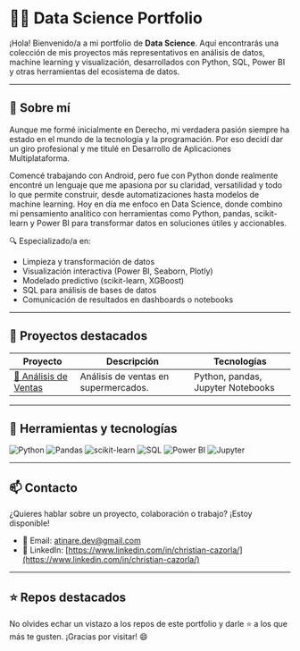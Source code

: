 # 👩‍💻 Data Science Portfolio

¡Hola! Bienvenido/a a mi portfolio de **Data Science**. Aquí encontrarás una colección de mis proyectos más representativos en análisis de datos, machine learning y visualización, desarrollados con Python, SQL, Power BI y otras herramientas del ecosistema de datos.

---

## 🧠 Sobre mí

Aunque me formé inicialmente en Derecho, mi verdadera pasión siempre ha estado en el mundo de la tecnología y la programación. Por eso decidí dar un giro profesional y me titulé en Desarrollo de Aplicaciones Multiplataforma.

Comencé trabajando con Android, pero fue con Python donde realmente encontré un lenguaje que me apasiona por su claridad, versatilidad y todo lo que permite construir, desde automatizaciones hasta modelos de machine learning. Hoy en día me enfoco en Data Science, donde combino mi pensamiento analítico con herramientas como Python, pandas, scikit-learn y Power BI para transformar datos en soluciones útiles y accionables.

🔍 Especializado/a en:
- Limpieza y transformación de datos
- Visualización interactiva (Power BI, Seaborn, Plotly)
- Modelado predictivo (scikit-learn, XGBoost)
- SQL para análisis de bases de datos
- Comunicación de resultados en dashboards o notebooks

---

## 🚀 Proyectos destacados

| Proyecto | Descripción | Tecnologías |
|---------|-------------|-------------|
| [🔗 Análisis de Ventas ](./ruta-a-proyecto1) | Análisis de ventas  en supermercados. | Python, pandas, Jupyter Notebooks |


---

## 🧰 Herramientas y tecnologías

![Python](https://img.shields.io/badge/-Python-3776AB?style=flat&logo=python&logoColor=white)
![Pandas](https://img.shields.io/badge/-Pandas-150458?style=flat&logo=pandas)
![scikit-learn](https://img.shields.io/badge/-Scikit--learn-F7931E?style=flat&logo=scikitlearn&logoColor=white)
![SQL](https://img.shields.io/badge/-SQL-4479A1?style=flat&logo=postgresql&logoColor=white)
![Power BI](https://img.shields.io/badge/-PowerBI-F2C811?style=flat&logo=powerbi)
![Jupyter](https://img.shields.io/badge/-Jupyter-F37626?style=flat&logo=jupyter&logoColor=white)

---

## 📫 Contacto

¿Quieres hablar sobre un proyecto, colaboración o trabajo? ¡Estoy disponible!

- 📧 Email: [atinare.dev@gmail.com](atinare.dev@gmail.com)
- 💼 LinkedIn: [https://www.linkedin.com/in/christian-cazorla/](https://www.linkedin.com/in/christian-cazorla/)

---

## ⭐ Repos destacados

No olvides echar un vistazo a los repos de este portfolio y darle ⭐ a los que más te gusten. ¡Gracias por visitar! 😄
